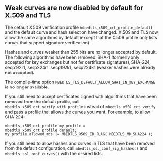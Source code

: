 Weak curves are now disabled by default for X.509 and TLS
---------------------------------------------------------

The default X.509 verification profile (`mbedtls_x509_crt_profile_default`) and the default curve and hash selection have changed. X.509 and TLS now allow the same algorithms by default (except that the X.509 profile only lists curves that support signature verification).

Hashes and curves weaker than 255 bits are no longer accepted by default. The following algorithms have been removed: SHA-1 (formerly only accepted for key exchanges but not for certificate signatures), SHA-224, secp192r1, secp224r1, secp192k1, secp224k1 (weaker hashes were already not accepted).

The compile-time option `MBEDTLS_TLS_DEFAULT_ALLOW_SHA1_IN_KEY_EXCHANGE` is no longer available.

If you still need to accept certificates signed with algorithms that have been removed from the default profile, call `mbedtls_x509_crt_verify_with_profile` instead of `mbedtls_x509_crt_verify` and pass a profile that allows the curves you want. For example, to allow SHA-224:
```
mbedtls_x509_crt_profile my_profile = mbedtls_x509_crt_profile_default;
my_profile.allowed_mds |= MBEDTLS_X509_ID_FLAG( MBEDTLS_MD_SHA224 );
```

If you still need to allow hashes and curves in TLS that have been removed from the default configuration, call `mbedtls_ssl_conf_sig_hashes()` and `mbedtls_ssl_conf_curves()` with the desired lists.
